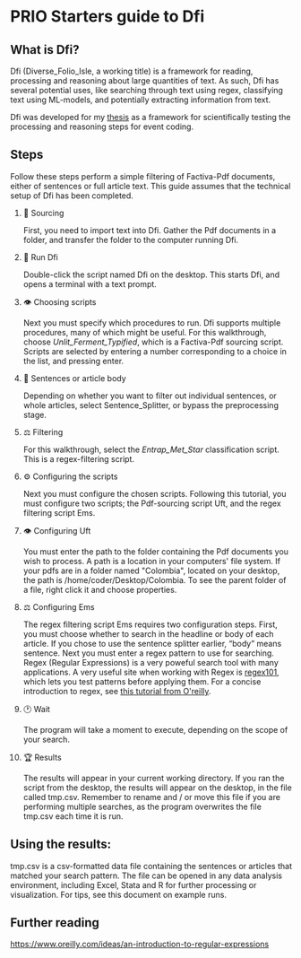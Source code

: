 # PRIO Starters guide to Dfi

## What is Dfi?

Dfi (Diverse_Folio_Isle, a working title) is a framework for reading, processing and reasoning about large quantities of text. As such, Dfi has several potential uses, like searching through text using regex, classifying text using ML-models, and potentially extracting information from text.

Dfi was developed for my [thesis](https://github.com/peder2911/thesis2018-2019) as a framework for scientifically testing the processing and reasoning steps for event coding.

## Steps

Follow these steps perform a simple filtering of Factiva-Pdf documents, either of sentences or full article text. This guide assumes that the technical setup of Dfi has been completed.

1. :pencil: Sourcing

   First, you need to import text into Dfi. Gather the Pdf documents in a folder, and transfer the folder to the computer running Dfi.

2. :cake: Run Dfi

   Double-click the script named Dfi on the desktop. This starts Dfi, and opens a terminal with a text prompt.

3. :eye: Choosing scripts

   Next you must specify which procedures to run. Dfi supports multiple procedures, many of which might be useful. For this walkthrough, choose _Unlit_Ferment_Typified_, which is a Factiva-Pdf sourcing script. Scripts are selected by entering a number corresponding to a choice in the list, and pressing enter.

4. :book: Sentences or article body

   Depending on whether you want to filter out individual sentences, or whole articles, select Sentence_Splitter, or bypass the preprocessing stage.

5. :balance_scale: Filtering

   For this walkthrough, select the _Entrap_Met_Star_ classification script. This is a regex-filtering script.

6. :gear: Configuring the scripts

   Next you must configure the chosen scripts. Following this tutorial, you must configure two scripts; the Pdf-sourcing script Uft, and the regex filtering script Ems.

7. :eye: Configuring Uft

   You must enter the path to the folder containing the Pdf documents you wish to process. A path is a location in your computers' file system. If your pdfs are in a folder named "Colombia", located on your desktop, the path is /home/coder/Desktop/Colombia.
   To see the parent folder of a file, right click it and choose properties.

8. :balance_scale: Configuring Ems

   The regex filtering script Ems requires two configuration steps. First, you must choose whether to search in the headline or body of each article. If you chose to use the sentence splitter earlier, “body” means sentence.
   Next you must enter a regex pattern to use for searching. Regex (Regular Expressions) is a very poweful search tool with many applications. A very useful site when working with Regex is [regex101](https://regex101.com/), which lets you test patterns before applying them. For a concise introduction to regex, see [this tutorial from O'reilly](https://www.oreilly.com/ideas/an-introduction-to-regular-expressions).

9. :clock1: Wait

   The program will take a moment to execute, depending on the scope of your search.

10. :trophy: Results

    The results will appear in your current working directory. If you ran the script from the desktop, the results will appear on the desktop, in the file called tmp.csv. Remember to rename and / or move this file if you are performing multiple searches, as the program overwrites the file tmp.csv each time it is run.

## Using the results:

tmp.csv is a csv-formatted data file containing the sentences or articles that matched your search pattern. The file can be opened in any data analysis environment, including Excel, Stata and R for further processing or visualization. For tips, see this document on example runs.

## Further reading

https://www.oreilly.com/ideas/an-introduction-to-regular-expressions

